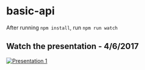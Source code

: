 # basic-api

After running `npm install`, run `npm run watch`

## Watch the presentation - 4/6/2017
[![Presentation 1](https://img.youtube.com/vi/fvDj-w8oGas/0.jpg)](https://www.youtube.com/watch?v=fvDj-w8oGas)

